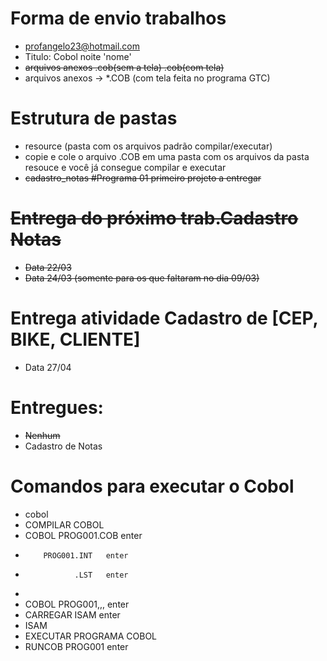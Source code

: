 # Forma de envio trabalhos
- profangelo23@hotmail.com
- Titulo: Cobol noite 'nome'
- ~~arquivos anexos .cob(sem a tela) .cob(com tela)~~
- arquivos anexos -> *.COB (com tela feita no programa GTC)

# Estrutura de pastas 
- resource (pasta com os arquivos padrão compilar/executar)
- copie e cole o arquivo .COB em uma pasta com os arquivos da pasta resouce e você já consegue compilar e executar
- ~~cadastro_notas #Programa 01 primeiro projeto a entregar~~

# ~~Entrega do próximo trab.Cadastro Notas~~
- ~~Data 22/03~~
- ~~Data 24/03 (somente para os que faltaram no dia 09/03)~~
# Entrega atividade Cadastro de [CEP, BIKE, CLIENTE]
- Data 27/04

# Entregues:
- ~~Nenhum~~
- Cadastro de Notas

# Comandos para executar o Cobol
- cobol
- COMPILAR	COBOL
-	COBOL PROG001.COB	enter
-	      PROG001.INT	enter
-	  	         .LST	enter
-	
-	COBOL PROG001,,,	enter
- CARREGAR	ISAM	enter
-	ISAM
- EXECUTAR PROGRAMA COBOL
-	RUNCOB PROG001	enter

